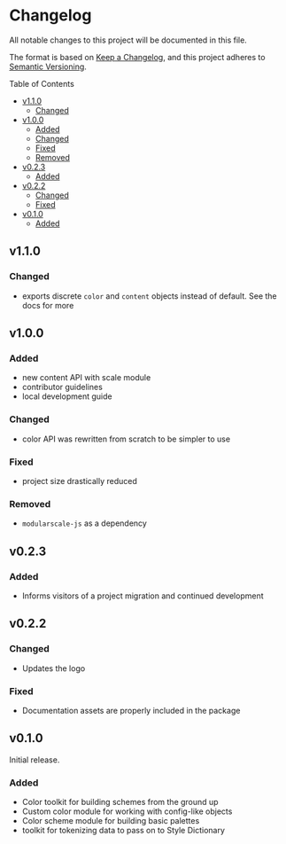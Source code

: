 # Changelog

All notable changes to this project will be documented in this file.

The format is based on [Keep a Changelog](https://keepachangelog.com/en/1.0.0/), and this project adheres to [Semantic Versioning](https://semver.org/spec/v2.0.0.html).

<!-- START doctoc generated TOC please keep comment here to allow auto update -->
<!-- DON'T EDIT THIS SECTION, INSTEAD RE-RUN doctoc TO UPDATE -->
Table of Contents

- [v1.1.0](#v110)
  - [Changed](#changed)
- [v1.0.0](#v100)
  - [Added](#added)
  - [Changed](#changed-1)
  - [Fixed](#fixed)
  - [Removed](#removed)
- [v0.2.3](#v023)
  - [Added](#added-1)
- [v0.2.2](#v022)
  - [Changed](#changed-2)
  - [Fixed](#fixed-1)
- [v0.1.0](#v010)
  - [Added](#added-2)

<!-- END doctoc generated TOC please keep comment here to allow auto update -->

## v1.1.0

### Changed

+ exports discrete `color` and `content` objects instead of default. See the docs for more

## v1.0.0

### Added

+ new content API with scale module
+ contributor guidelines
+ local development guide

### Changed

+ color API was rewritten from scratch to be simpler to use

### Fixed

+ project size drastically reduced

### Removed

+ `modularscale-js` as a dependency

## v0.2.3

### Added

+ Informs visitors of a project migration and continued development

## v0.2.2

### Changed

+ Updates the logo

### Fixed

+ Documentation assets are properly included in the package

## v0.1.0

Initial release.

### Added

+ Color toolkit for building schemes from the ground up
+ Custom color module for working with config-like objects
+ Color scheme module for building basic palettes
+ toolkit for tokenizing data to pass on to Style Dictionary

